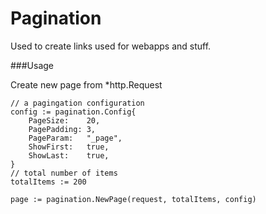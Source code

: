 # Pagination

Used to create links used for webapps and stuff.

###Usage

Create new page from *http.Request
```
// a pagingation configuration
config := pagination.Config{
    PageSize:    20,
    PagePadding: 3,
    PageParam:   "_page",
    ShowFirst:   true,
    ShowLast:    true,
}
// total number of items
totalItems := 200

page := pagination.NewPage(request, totalItems, config)
```

